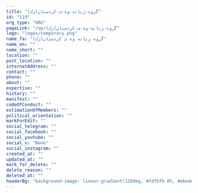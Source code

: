 ```yaml
---
title: "گروه-ژیانه-وه-ی-کردستان(ژک)"
id: "119"
org_type: "ORG"
pageLink: "/op/گروه-ژیانه-وه-ی-کردستان(ژک)"
logo: "logos/temporary.png"
name_fa: "گروه ژیانه وه ی کردستان(ژک)"
name_en: ""
name_short: ""
location: ""
post_location: ""
internetAddress: ""
contact: ""
phone: ""
about: ""
expertise: ""
history: ""
manifest: ""
codeOfConduct: ""
estimationOfMembers: ""
political_orientation: ""
markForEdit: ""
social_telegram: ""
social_facebook: ""
social_youtube: ""
social_x: "None"
social_instagram: ""
created_at: ""
updated_at: ""
mark_for_delete: ""
delete_reason: ""
deleted_at: ""
headerBg: "background-image: linear-gradient(120deg, #fdfbfb 0%, #ebedee 100%);"
---
```


